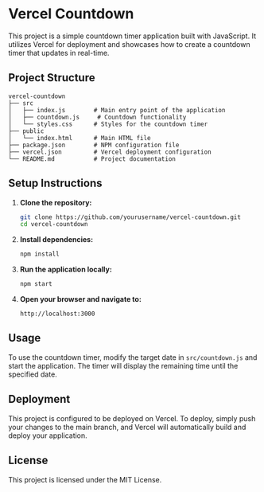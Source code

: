 # Vercel Countdown

This project is a simple countdown timer application built with JavaScript. It utilizes Vercel for deployment and showcases how to create a countdown timer that updates in real-time.

## Project Structure

```
vercel-countdown
├── src
│   ├── index.js        # Main entry point of the application
│   ├── countdown.js     # Countdown functionality
│   └── styles.css      # Styles for the countdown timer
├── public
│   └── index.html      # Main HTML file
├── package.json        # NPM configuration file
├── vercel.json         # Vercel deployment configuration
└── README.md           # Project documentation
```

## Setup Instructions

1. **Clone the repository:**
   ```bash
   git clone https://github.com/yourusername/vercel-countdown.git
   cd vercel-countdown
   ```

2. **Install dependencies:**
   ```bash
   npm install
   ```

3. **Run the application locally:**
   ```bash
   npm start
   ```

4. **Open your browser and navigate to:**
   ```
   http://localhost:3000
   ```

## Usage

To use the countdown timer, modify the target date in `src/countdown.js` and start the application. The timer will display the remaining time until the specified date.

## Deployment

This project is configured to be deployed on Vercel. To deploy, simply push your changes to the main branch, and Vercel will automatically build and deploy your application.

## License

This project is licensed under the MIT License.